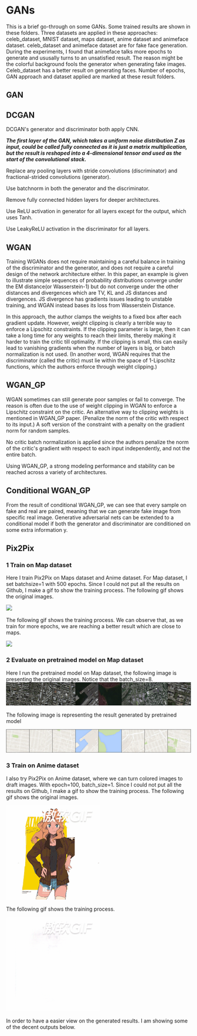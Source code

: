 # GANs
This is a brief go-through on some GANs. Some trained results are shown in these folders.
Three datasets are applied in these approaches: celeb_dataset, MNIST dataset, maps dataset, anime dataset and animeface dataset.
celeb_dataset and animeface dataset are for fake face generation. During the experiments, I found that animeface talks more epochs 
to generate and ususally turns to an unsatisfied result. The reason might be the colorful background fools the generator when generating fake images.
Celeb_dataset has a better result on generating faces. Number of epochs, GAN approach and dataset applied are marked at these result folders.
## GAN
## DCGAN
DCGAN's generator and discriminator both apply CNN. 

***The first layer of the GAN, which takes a uniform noise distribution Z as input, could
 be called fully connected as it is just a matrix multiplication, but the result is reshaped into a 4-dimensional tensor and used as the start of the convolutional stack.***

Replace any pooling layers with stride convolutions (discriminator) and fractional-strided convolutions (generator).

Use batchnorm in both the generator and the discriminator.

Remove fully connected hidden layers for deeper architectures.

Use ReLU activation in generator for all layers except for the output, which uses Tanh.

Use LeakyReLU activation in the discriminator for all layers.

## WGAN
Training WGANs does not require maintaining a careful balance in training of the discriminator and the generator, and does not require a careful design of the network architecture either.
In this paper, an example is given to illustrate simple sequences of probability distributions converge under the EM distance(or Wasserstein-1) but do not converge under the other distances
and divergences which are TV, KL and JS distances and divergences. JS divergence has gradients issues leading to unstable training, and WGAN instead bases its loss from 
Wasserstein Distance.

In this approach, the author clamps the weights to a fixed box after each gradient update.
However, weight clipping is clearly a terrible way to enforce a Lipschitz constraints. If the clipping parameter is large,
then it can take a long time for any weights to reach their limits, thereby making it harder to train the critic till optimality.
If the clipping is small, this can easily lead to vanishing gradients when the number of 
layers is big, or batch normalization is not used. (In another word, WGAN requires that the discriminator (called the critic) must lie within the space of 1-Lipschitz functions, which the authors enforce through weight clipping.)
## WGAN_GP
WGAN sometimes can still generate poor samples or fail to converge. The reason is often due to the use of weight clipping in WGAN to enforce a Lipschitz constraint on the critic.
An alternative way to clipping weights is mentioned in WGAN_GP paper. (Penalize the norm of the critic with respect to its input.)
A soft version of the constraint with a penalty on the gradient norm for random samples.

No critic batch normalization is applied since the authors penalize the norm of the critic's gradient with respect to each input independently, and not the entire batch.

Using WGAN_GP, a strong modeling performance and stability can be reached across a variety of architectures.
## Conditional WGAN_GP
From the result of conditional WGAN_GP, we can see that every sample on fake and real are paired,
meaning that we can generate fake image from specific real image. Generative adversarial nets can be extended to a conditional model if both the generator and discriminator are 
conditioned on some extra information y.
## Pix2Pix
### 1 Train on Map dataset
Here I train Pix2Pix on Maps dataset and Anime dataset. For Map dataset, I set batchsize=1 with 500 epochs. Since I could not put all the results on Github,
I make a gif to show the training process. The following gif shows the original images.

![](Pix2Pix/train_map_batchsize=1_epoch_500_result/Origin_Img.gif)

The following gif shows the training process. We can observe that, as we train for more epochs, we are reaching a better result which are close to maps.

![](Pix2Pix/train_map_batchsize=1_epoch_500_result/Result_Img.gif)

### 2 Evaluate on pretrained model on Map dataset

Here I run the pretrained model on Map dataset, the following image is presenting the original images. Notice that the batch_size=8.
![](Pix2Pix/pretrained_map_result/input_0.png)

The following image is representing the result generated by pretrained model

![](Pix2Pix/pretrained_map_result/y_gen_0.png)

### 3 Train on Anime dataset
I also try Pix2Pix on Anime dataset, where we can turn colored images to draft images. With epoch=100, batch_size=1. Since I could not put all the results on Github,
I make a gif to show the training process. The following gif shows the original images.

![](Pix2Pix/train_anime_batchsize=1_epoch=100_result/Origin_Img.gif)

The following gif shows the training process. 

![](Pix2Pix/train_anime_batchsize=1_epoch=100_result/Result_Img.gif)

In order to have a easier view on the generated results. I am showing some of the decent outputs below.






